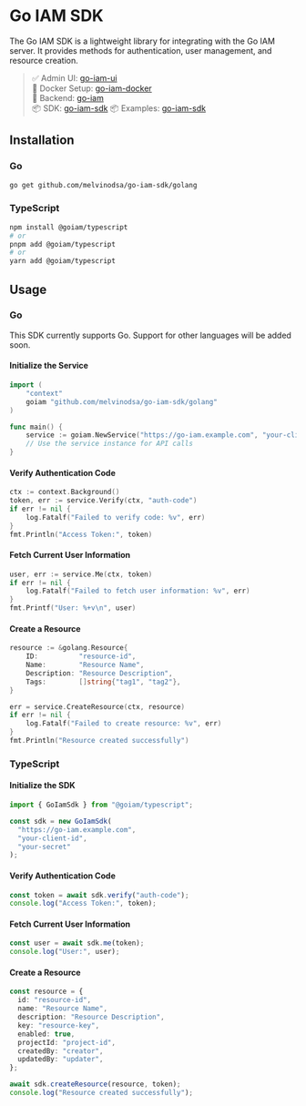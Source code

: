 # Go IAM SDK

The Go IAM SDK is a lightweight library for integrating with the Go IAM server. It provides methods for authentication, user management, and resource creation.

> ✅ Admin UI: [go-iam-ui](https://github.com/melvinodsa/go-iam-ui)  
> 🐳 Docker Setup: [go-iam-docker](https://github.com/melvinodsa/go-iam-docker)  
> 🔐 Backend: [go-iam](https://github.com/melvinodsa/go-iam)  
> 📦 SDK: [go-iam-sdk](https://github.com/melvinodsa/go-iam-sdk)
> 📦 Examples: [go-iam-sdk](https://github.com/melvinodsa/go-iam-examples)

## Installation

### Go

```bash
go get github.com/melvinodsa/go-iam-sdk/golang
```

### TypeScript

```bash
npm install @goiam/typescript
# or
pnpm add @goiam/typescript
# or
yarn add @goiam/typescript
```

## Usage

### Go

This SDK currently supports Go. Support for other languages will be added soon.

#### Initialize the Service

```go
import (
	"context"
	goiam "github.com/melvinodsa/go-iam-sdk/golang"
)

func main() {
	service := goiam.NewService("https://go-iam.example.com", "your-client-id", "your-secret")
	// Use the service instance for API calls
}
```

#### Verify Authentication Code

```go
ctx := context.Background()
token, err := service.Verify(ctx, "auth-code")
if err != nil {
	log.Fatalf("Failed to verify code: %v", err)
}
fmt.Println("Access Token:", token)
```

#### Fetch Current User Information

```go
user, err := service.Me(ctx, token)
if err != nil {
	log.Fatalf("Failed to fetch user information: %v", err)
}
fmt.Printf("User: %+v\n", user)
```

#### Create a Resource

```go
resource := &golang.Resource{
	ID:          "resource-id",
	Name:        "Resource Name",
	Description: "Resource Description",
	Tags:        []string{"tag1", "tag2"},
}

err = service.CreateResource(ctx, resource)
if err != nil {
	log.Fatalf("Failed to create resource: %v", err)
}
fmt.Println("Resource created successfully")
```

### TypeScript

#### Initialize the SDK

```typescript
import { GoIamSdk } from "@goiam/typescript";

const sdk = new GoIamSdk(
  "https://go-iam.example.com",
  "your-client-id",
  "your-secret"
);
```

#### Verify Authentication Code

```typescript
const token = await sdk.verify("auth-code");
console.log("Access Token:", token);
```

#### Fetch Current User Information

```typescript
const user = await sdk.me(token);
console.log("User:", user);
```

#### Create a Resource

```typescript
const resource = {
  id: "resource-id",
  name: "Resource Name",
  description: "Resource Description",
  key: "resource-key",
  enabled: true,
  projectId: "project-id",
  createdBy: "creator",
  updatedBy: "updater",
};

await sdk.createResource(resource, token);
console.log("Resource created successfully");
```

